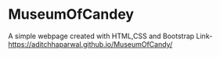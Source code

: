 # MuseumOfCandey
 A simple webpage created with HTML,CSS and Bootstrap
Link- https://aditchhaparwal.github.io/MuseumOfCandy/
